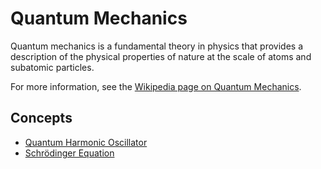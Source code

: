 # Quantum Mechanics

Quantum mechanics is a fundamental theory in physics that provides a description of the physical properties of nature at the scale of atoms and subatomic particles.

For more information, see the [Wikipedia page on Quantum Mechanics](https://en.wikipedia.org/wiki/Quantum_mechanics).

## Concepts

- [Quantum Harmonic Oscillator](./quantum_harmonic_oscillator.md)
- [Schrödinger Equation](./schrodinger_equation.md)
